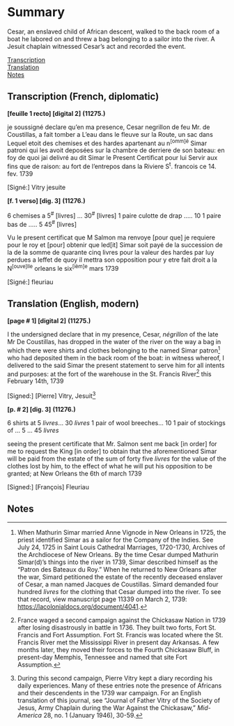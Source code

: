 # Summary
Cesar, an enslaved child of African descent, walked to the back room of a boat he labored on and threw a bag belonging to a sailor into the river. A Jesuit chaplain witnessed Cesar’s act and recorded the event. 

[Transcription](#transcription-(French,-diplomatic))  
[Translation](#translation-(English,-modern))  
[Notes](#notes) 

## Transcription (French, diplomatic)
**[feuille 1 recto] [digital 2]**
**(11275.)**

je soussigné declare qu’en ma presence, Cesar
negrillon de feu Mr. de Coustillas, a fait tomber
a L’eau dans le fleuve sur la Route, un sac dans
Lequel etoit des chemises et des hardes apartenant
au n<sup>[omm]é</sup> Simar patroni qui les avoit deposées sur la
chambre de derriere de son bateau: en foy de quoi
jai delivré au dit Simar le Present Certificat pour
lui Servir aux fins que de raison: au fort de l’entrepos 
dans la Riviere S<sup>t</sup>. francois ce 14. fev. 1739

[Signé:] Vitry jesuite 


**[f. 1 verso] [dig. 3]**
**(11276.)**

6 chemises a 5<sup>#</sup> [livres] … 30<sup>#</sup> [livres] 
1 paire culotte de drap ..… 10
1 paire bas de ….. 5
                                   45<sup>#</sup> [livres]

Vu le present certificat que M Salmon
ma renvoye [pour que] je requiere pour le roy et [pour] obtenir
que led[it] Simar soit payé de la succession de la 
de la somme de quarante cinq livres pour la valeur
des hardes par luy perdues a leffet de quoy il 
mettra son opposition pour y etre fait
droit a la N<sup>[ouve]lle</sup> orleans le six<sup>[ièm]e</sup> mars 1739

[Signé:] fleuriau 

## Translation (English, modern)
**[page # 1] [digital 2]**
**(11275.)**

I the undersigned declare that in my presence, Cesar,
*négrillon* of the late Mr De Coustillas, has dropped
in the water of the river on the way a bag in
which there were shirts and clothes belonging
to the named Simar patron[^i] who had deposited them in the
back room of the boat: in witness whereof, 
I delivered to the said Simar the present statement to serve him for all intents and purposes: at the fort of the warehouse
in the St. Francis River[^ii] this February 14th, 1739

[Signed:] [Pierre] Vitry, Jesuit[^iii]  

**[p. # 2] [dig. 3]**
**(11276.)**

6 shirts at 5 *livres*… 30 *livres*
1 pair of wool breeches... 10
1 pair of stockings of … 5
                                   … 45 *livres*

seeing the present certificate that Mr. Salmon
sent me back [in order] for me to request the King [in order] to obtain
that the aforementioned Simar will be paid from the estate of the sum of forty five *livres* for the value
of the clothes lost by him, to the effect of what
he will put his opposition to be granted;
at New Orleans the 6th of march 1739

[Signed:] [François] Fleuriau 

## Notes

[^i]: When Mathurin Simar married Anne Vignode in New Orleans in 1725, the priest identified Simar as a sailor for the Company of the Indies. See July 24, 1725 in Saint Louis Cathedral Marriages, 1720-1730, Archives of the Archdiocese of New Orleans. By the time Cesar dumped Mathurin Simar(d)’s things into the river in 1739, Simar described himself as the “Patron des Bateaux du Roy.” When he returned to New Orleans after the war, Simard petitioned the estate of the recently deceased enslaver of Cesar, a man named Jacques de Coustillas. Simard demanded four hundred *livres* for the clothing that Cesar dumped into the river. To see that record, view manuscript page 11339 on March 2, 1739: https://lacolonialdocs.org/document/4041. 

[^ii]: France waged a second campaign against the Chickasaw Nation in 1739 after losing disastrously in battle in 1736. They built two forts, Fort St. Francis and Fort Assumption. Fort St. Francis was located where the St. Francis River met the Mississippi River in present day Arkansas. A few months later, they moved their forces to the Fourth Chickasaw Bluff, in present-day Memphis, Tennessee and named that site Fort Assumption. 

[^iii]: During this second campaign, Pierre Vitry kept a diary recording his daily experiences. Many of these entries note the presence of Africans and their descendents in the 1739 war campaign. For an English translation of this journal, see “Journal of Father Vitry of the Society of Jesus, Army Chaplain during the War Against the Chickasaw,” *Mid-America* 28, no. 1 (January 1946), 30-59.